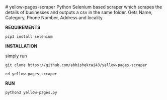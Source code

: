 <head>
<meta name="google-site-verification" content="2yFYZWwMInNYqVGarzS4imN1ASlVCGiR2IBy-c17q2g" />
</head>
# yellow-pages-scraper
Python Selenium based scraper which scrapes the details of businesses and outputs a csv in the same folder.
Gets Name, Category, Phone Number, Address and locality.

**REQUIREMENTS**

`pip3 install selenium`


**INSTALLATION**

simply run

`git clone https://github.com/abhishekrai43/yellow-pages-scraper`

`cd yellow-pages-scraper`


**RUN**

`python3 yellow-pages.py`

